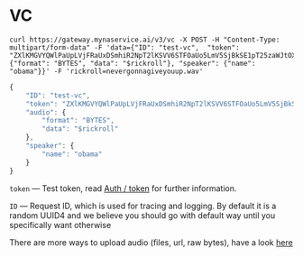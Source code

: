 # VC

```
curl https://gateway.mynaservice.ai/v3/vc -X POST -H "Content-Type: multipart/form-data" -F 'data={"ID": "test-vc",  "token": "ZXlKMGVYQWlPaUpLVjFRaUxDSmhiR2NpT2lKSVV6STFOaUo5LmV5SjBkSE1pT25zaWJtOXNhVzFwZENJNmRISjFaWDE5LjJBREdPeS1CUTlMbWZSMWE3RXpfNEhpT2NIUkRGNWF6X3JVRi1wMmY0MzQ=","audio": {"format": "BYTES", "data": "$rickroll"}, "speaker": {"name": "obama"}}' -F 'rickroll=nevergonnagiveyouup.wav'
```

```jsx
{
	"ID": "test-vc",
	"token": "ZXlKMGVYQWlPaUpLVjFRaUxDSmhiR2NpT2lKSVV6STFOaUo5LmV5SjBkSE1pT25zaWJtOXNhVzFwZENJNmRISjFaWDE5LjJBREdPeS1CUTlMbWZSMWE3RXpfNEhpT2NIUkRGNWF6X3JVRi1wMmY0MzQ=", 
	"audio": {
		"format": "BYTES",
		"data": "$rickroll"
	},
	"speaker": {
		"name": "obama"
	}
}
```

`token` — Test token, read [Auth / token](./auth) for further information.

`ID` — Request ID, which is used for tracing and logging. By default it is a random UUID4 and we believe you should go with default way until you specifically want otherwise

There are more ways to upload audio (files, url, raw bytes), have a look [here](../guides/audio.md)